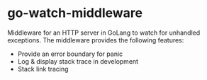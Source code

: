 # go-watch-middleware

Middleware for an HTTP server in GoLang to watch for unhandled exceptions. The middleware provides the following features:

- Provide an error boundary for panic
- Log & display stack trace in development
- Stack link tracing
